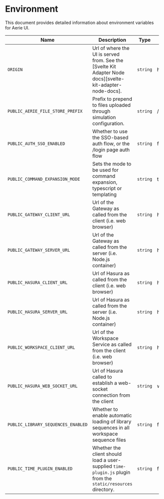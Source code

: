 # Environment

This document provides detailed information about environment variables for Aerie UI.

| Name                               | Description                                                                                                   | Type     | Default                          |
| ---------------------------------- | ------------------------------------------------------------------------------------------------------------- | -------- | -------------------------------- |
| `ORIGIN`                           | Url of where the UI is served from. See the [Svelte Kit Adapter Node docs][svelte-kit-adapter-node-docs].     | `string` | http://localhost                 |
| `PUBLIC_AERIE_FILE_STORE_PREFIX`   | Prefix to prepend to files uploaded through simulation configuration.                                         | `string` | /usr/src/app/merlin_file_store/  |
| `PUBLIC_AUTH_SSO_ENABLED`          | Whether to use the SSO-based auth flow, or the /login page auth flow                                          | `string` | false                            |
| `PUBLIC_COMMAND_EXPANSION_MODE`    | Sets the mode to be used for command expansion, typescript or templating                                      | `string` | typescript                       |
| `PUBLIC_GATEWAY_CLIENT_URL`        | Url of the Gateway as called from the client (i.e. web browser)                                               | `string` | http://localhost:9000            |
| `PUBLIC_GATEWAY_SERVER_URL`        | Url of the Gateway as called from the server (i.e. Node.js container)                                         | `string` | http://localhost:9000            |
| `PUBLIC_HASURA_CLIENT_URL`         | Url of Hasura as called from the client (i.e. web browser)                                                    | `string` | http://localhost:8080/v1/graphql |
| `PUBLIC_HASURA_SERVER_URL`         | Url of Hasura as called from the server (i.e. Node.js container)                                              | `string` | http://localhost:8080/v1/graphql |
| `PUBLIC_WORKSPACE_CLIENT_URL`      | Url of the Workspace Service as called from the client (i.e. web browser)                                     | `string` | http://localhost:28000           |
| `PUBLIC_HASURA_WEB_SOCKET_URL`     | Url of Hasura called to establish a web-socket connection from the client                                     | `string` | ws://localhost:8080/v1/grap      |
| `PUBLIC_LIBRARY_SEQUENCES_ENABLED` | Whether to enable automatic loading of library sequences in all workspace sequence files                      | `string` | false                            |
| `PUBLIC_TIME_PLUGIN_ENABLED`       | Whether the client should load a user-supplied `time-plugin.js` plugin from the `static/resources` directory. | `string` | false                            |
